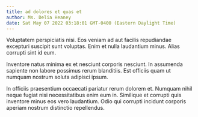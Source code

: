 ```yaml
---
title: ad dolores et quas et
author: Ms. Delia Heaney
date: Sat May 07 2022 03:18:01 GMT-0400 (Eastern Daylight Time)
---
```

Voluptatem perspiciatis nisi. Eos veniam ad aut facilis repudiandae excepturi suscipit sunt voluptas. Enim et nulla laudantium minus. Alias corrupti sint id eum.

 Inventore natus minima ex et nesciunt corporis nesciunt. In assumenda sapiente non labore possimus rerum blanditiis. Est officiis quam ut numquam nostrum soluta adipisci ipsum.

 In officiis praesentium occaecati pariatur rerum dolorem et. Numquam nihil neque fugiat nisi necessitatibus enim eum in. Similique et corrupti quis inventore minus eos vero laudantium. Odio qui corrupti incidunt corporis aperiam nostrum distinctio repellendus.